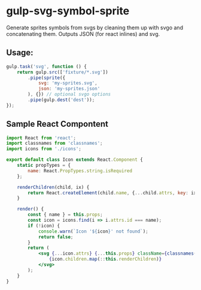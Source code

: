 # gulp-svg-symbol-sprite
Generate sprites symbols from svgs by cleaning them up with svgo and concatenating them. 
Outputs JSON (for react inlines) and svg. 

## Usage:

```js
gulp.task('svg', function () {
    return gulp.src(['fixture/*.svg'])
        .pipe(sprite({
            svg: 'my-sprites.svg',
            json: 'my-sprites.json'
        ), {}) // optional svgo options
        .pipe(gulp.dest('dest'));
});
```

## Sample React Compontent

```jsx
import React from 'react';
import classnames from 'classnames';
import icons from './icons';

export default class Icon extends React.Component {
    static propTypes = {
        name: React.PropTypes.string.isRequired
    };

    renderChildren(child, ix) {
        return React.createElement(child.name, {...child.attrs, key: ix}, child.children ? child.children.map(::this.renderChildren) : []);
    }

    render() {
        const { name } = this.props;
        const icon = icons.find(i => i.attrs.id === name);
        if (!icon) {
            console.warn(`Icon '${icon}' not found`);
            return false;
        }
        return (
            <svg {...icon.attrs} {...this.props} className={classnames(`icon icon-${this.props.name}`, this.props.className)}>
                {icon.children.map(::this.renderChildren)}
            </svg>
        );
    }
}
```
